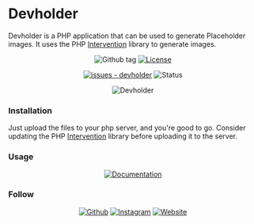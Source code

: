 # Devholder


Devholder is a PHP application that can be used to generate Placeholder images. It uses the PHP [Intervention](https://github.com/Intervention/image) library to generate images.

<div align="center">
     
![Github tag](https://github.com/codersikarwar/devholder/actions/workflows/php.yml/badge.svg)
[![License](https://img.shields.io/badge/License-GPL%203.0-blue)](#license)

[![issues - devholder](https://img.shields.io/github/issues/codersikarwar/devholder)](https://github.com/codersikarwar/devholder/issues)
![Status](https://img.shields.io/badge/Maintained%3F-yes-green.svg)

![Devholder](https://codersikarwar.github.io/devholder/assets/favicon/icon.png)

</div>





### Installation

Just upload the files to your php server, and you're good to go. Consider updating the PHP [Intervention](https://github.com/Intervention/image) library before uploading it to the server.
     
### Usage

<div align="center">

 [![Documentation](https://img.shields.io/badge/View-Documentation-informational?logo=&style=for-the-badge&logoColor=333333&color=008575&labelColor=383838)](https://codersikarwar.github.io/devholder)

</div>


### Follow
     
<div align="center">
     
[![Github](https://img.shields.io/badge/codersikarwar-383838?style=for-the-badge&logo=github&logoColor=white)](https://github.com/codersikarwar)
[![Instagram](https://img.shields.io/badge/bhoopendra.here-E4405F?style=for-the-badge&logo=instagram&logoColor=white)](https://instagram.com/bhoopendra.here)
[![Website](https://img.shields.io/badge/-Visit%20Website-008575?style=for-the-badge&logo=rss&logoColor=white)](https://www.codersikarwar.site)

</div>
